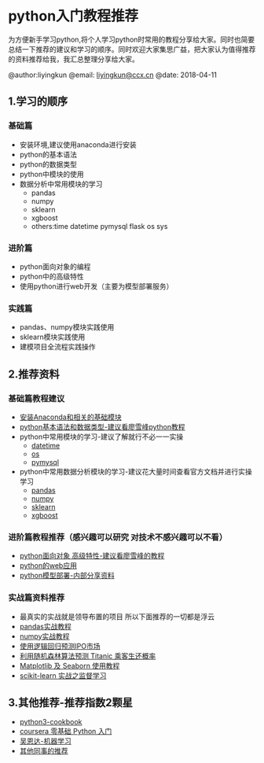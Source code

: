 # python入门教程推荐

为方便新手学习python,将个人学习python时常用的教程分享给大家。同时也简要总结一下推荐的建议和学习的顺序。同时欢迎大家集思广益，把大家认为值得推荐的资料推荐给我，我汇总整理分享给大家。

@author:liyingkun
@email: liyingkun@ccx.cn
@date: 2018-04-11

## 1.学习的顺序

### 基础篇

* 安装环境,建议使用anaconda进行安装
* python的基本语法
* python的数据类型
* python中模块的使用
* 数据分析中常用模块的学习
  * pandas
  * numpy
  * sklearn
  * xgboost
  * others:time datetime pymysql flask os sys

### 进阶篇

* python面向对象的编程
* python中的高级特性
* 使用python进行web开发（主要为模型部署服务）

### 实践篇

* pandas、numpy模块实践使用
* sklearn模块实践使用
* 建模项目全流程实践操作

## 2.推荐资料

### 基础篇教程建议

* [安装Anaconda和相关的基础模块](https://blog.csdn.net/u012318074/article/details/77075209)
* [python基本语法和数据类型-建议看廖雪峰python教程](https://www.liaoxuefeng.com/wiki/0014316089557264a6b348958f449949df42a6d3a2e542c000/001431658427513eef3d9dd9f7c48599116735806328e81000)
* python中常用模块的学习-建议了解就行不必一一实操
  * [datetime](https://www.liaoxuefeng.com/wiki/0014316089557264a6b348958f449949df42a6d3a2e542c000/001431937554888869fb52b812243dda6103214cd61d0c2000)
  * [os](https://www.cnblogs.com/sunyang945/p/7900957.html)
  * [pymysql](http://www.runoob.com/python3/python3-mysql.html)
* python中常用数据分析模块的学习-建议花大量时间查看官方文档并进行实操学习
  * [pandas](http://pandas.pydata.org/pandas-docs/stable/api.html#dataframe)
  * [numpy](https://docs.scipy.org/doc/numpy-dev/user/quickstart.html)
  * [sklearn](http://scikit-learn.org/stable/)
  * [xgboost](http://xgboost.readthedocs.io/en/latest/)

### 进阶篇教程推荐（感兴趣可以研究 对技术不感兴趣可以不看）

* [python面向对象 高级特性-建议看廖雪峰的教程](https://www.liaoxuefeng.com/wiki/0014316089557264a6b348958f449949df42a6d3a2e542c000/0014318645694388f1f10473d7f416e9291616be8367ab5000)
* [python的web应用](https://www.liaoxuefeng.com/wiki/0014316089557264a6b348958f449949df42a6d3a2e542c000/0014320118765877e93ecea4e6449acb157e9efae8b40b6000)
* [python模型部署-内部分享资料](/)

### 实战篇资料推荐

* 最真实的实战就是领导布置的项目 所以下面推荐的一切都是浮云
* [pandas实战教程](https://www.shiyanlou.com/courses/906)
* [numpy实战教程](https://www.shiyanlou.com/courses/912)
* [使用逻辑回归预测IPO市场](https://www.shiyanlou.com/courses/1034)
* [利用随机森林算法预测 Titanic 乘客生还概率](https://www.shiyanlou.com/courses/1001)
* [Matplotlib 及 Seaborn 使用教程](https://www.shiyanlou.com/courses/892)
* [scikit-learn 实战之监督学习](https://www.shiyanlou.com/courses/866)

## 3.其他推荐-推荐指数2颗星

* [python3-cookbook](http://python3-cookbook.readthedocs.io/zh_CN/latest/)
* [coursera 零基础 Python 入门](https://www.coursera.org/specializations/python)
* [吴恩达-机器学习](https://www.coursera.org/learn/machine-learning)
* [其他同事的推荐](/)